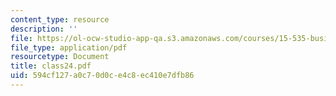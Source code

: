 ```yaml
---
content_type: resource
description: ''
file: https://ol-ocw-studio-app-qa.s3.amazonaws.com/courses/15-535-business-analysis-using-financial-statements-spring-2003/594cf127a0c70d0ce4c8ec410e7dfb86_class24.pdf
file_type: application/pdf
resourcetype: Document
title: class24.pdf
uid: 594cf127-a0c7-0d0c-e4c8-ec410e7dfb86
---
```

